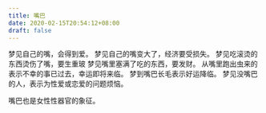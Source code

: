 ```yaml
---
title: 嘴巴
date: 2020-02-15T20:54:12+08:00
draft: false
---
```


梦见自己的嘴，会得到爱。
梦见自己的嘴变大了，经济要受损失。
梦见吃滚烫的东西烫伤了嘴，要生重玻
梦见嘴里塞满了吃的东西，要发财。 
从嘴里跑出虫来的表示不幸的事已过去，幸运即将来临。 
梦到嘴巴长毛表示好运降临。
梦见没嘴巴的人，表示为性爱或恋爱的问题烦恼。

嘴巴也是女性性器官的象征。